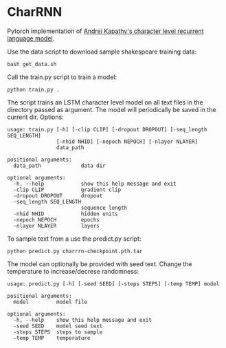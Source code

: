 # CharRNN
Pytorch implementation of [Andrei Kapathy's character level recurrent language model](http://karpathy.github.io/2015/05/21/rnn-effectiveness/).

Use the data script to download sample shakespeare training data:
```
bash get_data.sh
```

Call the train.py script to train a model:
```
python train.py .
```

The script trains an LSTM character level model on all text files in the directory passed as argument. The model will periodically be saved in the current dir. Options:

```
usage: train.py [-h] [-clip CLIP] [-dropout DROPOUT] [-seq_length SEQ_LENGTH]
                [-nhid NHID] [-nepoch NEPOCH] [-nlayer NLAYER]
                data_path

positional arguments:
  data_path             data dir

optional arguments:
  -h, --help            show this help message and exit
  -clip CLIP            gradient clip
  -dropout DROPOUT      dropout
  -seq_length SEQ_LENGTH
                        sequence length
  -nhid NHID            hidden units
  -nepoch NEPOCH        epochs
  -nlayer NLAYER        layers
```

To sample text from a use the predict.py script:
```
python predict.py charrrn-checkpoint.pth.tar
```

The model can optionally be provided with seed text. Change the temperature to increase/decrese randomness:

```
usage: predict.py [-h] [-seed SEED] [-steps STEPS] [-temp TEMP] model

positional arguments:
  model         model file

optional arguments:
  -h, --help    show this help message and exit
  -seed SEED    model seed text
  -steps STEPS  steps to sample
  -temp TEMP    temperature
```
